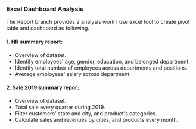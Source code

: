 ### Excel Dashboard Analysis
The Report branch provides 2 analysis work I use excel tool to create pivot table and dashboard as following.
#### 1. HR summary report:
- Overview of dataset.
- Identify employees' age, gender, education, and belonged department.
- Identify total number of employees across departments and positions.
- Average employees' salary across department.
#### 2. Sale 2019 summary repor:.
- Overview of dataset.
- Total sale every quarter during 2019.
- Filter customers' state and city, and product's categories.
- Calculate sales and revenues by cities, and products every month.
